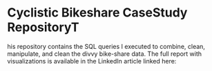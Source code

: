 # Cyclistic Bikeshare CaseStudy RepositoryT
his repository contains the SQL queries I executed to combine, clean, manipulate, and clean the divvy bike-share data.
The full report with visualizations is available in the LinkedIn article linked here:
